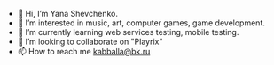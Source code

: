 - 👋 Hi, I’m Yana Shevchenko.
- 👀 I’m interested in music, art, computer games, game development.
- 🌱 I’m currently learning web services testing, mobile testing.
- 💞️ I’m looking to collaborate on "Playrix"
- 📫 How to reach me kabballa@bk.ru

<!---
Shevchenkowitch/Shevchenkowitch is a ✨ special ✨ repository because its `README.md` (this file) appears on your GitHub profile.
You can click the Preview link to take a look at your changes.
--->

